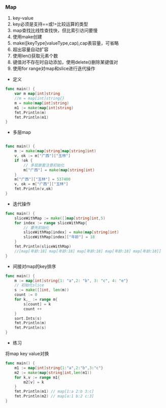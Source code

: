 ### Map

1. key-value
2. key必须是支持==或!=比较运算的类型
3. map查找比线性查找快，但比索引访问要慢
4. 使用make创建
5. make([keyType]valueType,cap),cap表容量，可省略
6. 超出容量自动扩容
7. 使用len()获取元素个数
8. 键值对不存在时自动添加，使用delete()删除某键值对
9. 使用for range对map和slice进行迭代操作

- 定义

```go
func main() {
	var m map[int]string
	//m = map[int]string{}
	m = make(map[int]string)
	m1 := make(map[int]string)
	fmt.Println(m)
	fmt.Println(m1)
}
```

- 多层map

```go

func main() {
	m := make(map[string]map[string]int)
	v, ok := m["广西"]["玉林"]
	if !ok {
		// 多层嵌套注意初始化
		m["广西"] = make(map[string]int)
	}
	m["广西"]["玉林"] = 537400
	v, ok = m["广西"]["玉林"]
	fmt.Println(v,ok)
}
```

- 迭代操作

```go
func main() {
	sliceWithMap := make([]map[string]int,5)
	for index := range sliceWithMap{
		// 要先初始化
		sliceWithMap[index] = make(map[string]int)
		sliceWithMap[index]["年龄"] = 18
	}
	fmt.Println(sliceWithMap)
	//[map[年龄:18] map[年龄:18] map[年龄:18] map[年龄:18] map[年龄:18]]
}
```

- 间接对map的key排序

```go
func main() {
	m := map[int]string{1: "a",2: "b", 3: "c", 4: "e"}
	// 初始化slice
	s := make([]int, len(m))
	count := 0
	for k,_ := range m{
		s[count] = k
		count ++
	}
	sort.Ints(s)
	fmt.Println(m)
	fmt.Println(s)
}
```

- 练习

将map key value对换

```go
func main() {
	m1 := map[int]string{1:"a",2:"b",3:"c"}
	m2 := make(map[string]int,len(m1))
	for k,v := range m1{
		m2[v] = k
	}
	fmt.Println(m1) // map[1:a 2:b 3:c]
	fmt.Println(m2) // map[a:1 b:2 c:3]
}
```

